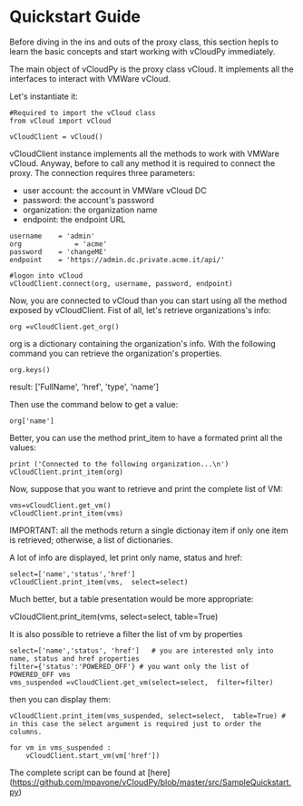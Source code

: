Quickstart Guide
================

Before diving in the ins and outs of the proxy class, this section hepls to learn the basic concepts and start working with vCloudPy immediately.

The main object of vCloudPy is the proxy class vCloud. It implements all the interfaces to interact with VMWare vCloud.

Let's instantiate it:

```
#Required to import the vCloud class
from vCloud import vCloud

vCloudClient = vCloud()
```

vCloudClient instance implements all the methods to work with VMWare vCloud.
Anyway, before to call any method it is required to connect the proxy.
The connection requires three parameters:

*	user account: 	the account in VMWare vCloud DC
*	password: 	the account's password
*	organization:	the organization name
*	endpoint:	the endpoint URL

```
username 	= 'admin'
org      		= 'acme'
password 	= 'changeME'
endpoint 	= 'https://admin.dc.private.acme.it/api/'

#logon into vCloud
vCloudClient.connect(org, username, password, endpoint)
```

Now, you are connected to vCloud than you can start using all the method exposed by vCloudClient. Fist of all, let's retrieve organizations's info:

```
org =vCloudClient.get_org()
```

org is a dictionary containing the organization's info.
With the following command you can retrieve the organization's properties.

```
org.keys()
```

result: ['FullName', 'href', 'type', 'name']

Then use the command below to get a value:

```
org['name']
```

Better, you can use the method  print_item to have a formated print all the values:

```
print ('Connected to the following organization...\n')
vCloudClient.print_item(org)
```

Now, suppose that you want to retrieve and print the complete list of VM:

```
vms=vCloudClient.get_vm()
vCloudClient.print_item(vms)
```

IMPORTANT: all the methods return a single dictionay item if only one item is retrieved; otherwise, a list of dictionaries.
 
A lot of info are displayed, let print only name, status and href:

```
select=['name','status','href']
vCloudClient.print_item(vms,  select=select)
```

Much better, but a table presentation would be more appropriate:

vCloudClient.print_item(vms,  select=select,  table=True)

It is also possible to retrieve a filter the list of vm by properties

```
select=['name','status', 'href']   # you are interested only into name, status and href properties
filter={'status':'POWERED_OFF'} # you want only the list of  POWERED_OFF vms
vms_suspended =vCloudClient.get_vm(select=select,  filter=filter) 
```

then you can display them:

```
vCloudClient.print_item(vms_suspended, select=select,  table=True) # in this case the select argument is required just to order the columns.

for vm in vms_suspended :
    vCloudClient.start_vm(vm['href'])
```

The complete script can be found at [here] (https://github.com/mpavone/vCloudPy/blob/master/src/SampleQuickstart.py)
